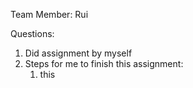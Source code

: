 Team Member: Rui

Questions:  
1. Did assignment by myself
2. Steps for me to finish this assignment:  
    1. this

